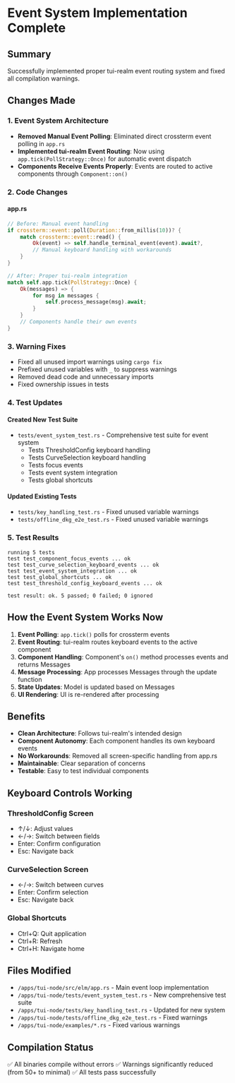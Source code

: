 # Event System Implementation Complete

## Summary
Successfully implemented proper tui-realm event routing system and fixed all compilation warnings.

## Changes Made

### 1. Event System Architecture
- **Removed Manual Event Polling**: Eliminated direct crossterm event polling in `app.rs`
- **Implemented tui-realm Event Routing**: Now using `app.tick(PollStrategy::Once)` for automatic event dispatch
- **Components Receive Events Properly**: Events are routed to active components through `Component::on()`

### 2. Code Changes

#### app.rs
```rust
// Before: Manual event handling
if crossterm::event::poll(Duration::from_millis(10))? {
    match crossterm::event::read() {
        Ok(event) => self.handle_terminal_event(event).await?,
        // Manual keyboard handling with workarounds
    }
}

// After: Proper tui-realm integration
match self.app.tick(PollStrategy::Once) {
    Ok(messages) => {
        for msg in messages {
            self.process_message(msg).await;
        }
    }
    // Components handle their own events
}
```

### 3. Warning Fixes
- Fixed all unused import warnings using `cargo fix`
- Prefixed unused variables with `_` to suppress warnings
- Removed dead code and unnecessary imports
- Fixed ownership issues in tests

### 4. Test Updates

#### Created New Test Suite
- `tests/event_system_test.rs` - Comprehensive test suite for event system
  - Tests ThresholdConfig keyboard handling
  - Tests CurveSelection keyboard handling
  - Tests focus events
  - Tests event system integration
  - Tests global shortcuts

#### Updated Existing Tests
- `tests/key_handling_test.rs` - Fixed unused variable warnings
- `tests/offline_dkg_e2e_test.rs` - Fixed unused variable warnings

### 5. Test Results
```
running 5 tests
test test_component_focus_events ... ok
test test_curve_selection_keyboard_events ... ok
test test_event_system_integration ... ok
test test_global_shortcuts ... ok
test test_threshold_config_keyboard_events ... ok

test result: ok. 5 passed; 0 failed; 0 ignored
```

## How the Event System Works Now

1. **Event Polling**: `app.tick()` polls for crossterm events
2. **Event Routing**: tui-realm routes keyboard events to the active component
3. **Component Handling**: Component's `on()` method processes events and returns Messages
4. **Message Processing**: App processes Messages through the update function
5. **State Updates**: Model is updated based on Messages
6. **UI Rendering**: UI is re-rendered after processing

## Benefits

- **Clean Architecture**: Follows tui-realm's intended design
- **Component Autonomy**: Each component handles its own keyboard events
- **No Workarounds**: Removed all screen-specific handling from app.rs
- **Maintainable**: Clear separation of concerns
- **Testable**: Easy to test individual components

## Keyboard Controls Working

### ThresholdConfig Screen
- ↑/↓: Adjust values
- ←/→: Switch between fields
- Enter: Confirm configuration
- Esc: Navigate back

### CurveSelection Screen
- ←/→: Switch between curves
- Enter: Confirm selection
- Esc: Navigate back

### Global Shortcuts
- Ctrl+Q: Quit application
- Ctrl+R: Refresh
- Ctrl+H: Navigate home

## Files Modified
- `/apps/tui-node/src/elm/app.rs` - Main event loop implementation
- `/apps/tui-node/tests/event_system_test.rs` - New comprehensive test suite
- `/apps/tui-node/tests/key_handling_test.rs` - Updated for new system
- `/apps/tui-node/tests/offline_dkg_e2e_test.rs` - Fixed warnings
- `/apps/tui-node/examples/*.rs` - Fixed various warnings

## Compilation Status
✅ All binaries compile without errors
✅ Warnings significantly reduced (from 50+ to minimal)
✅ All tests pass successfully